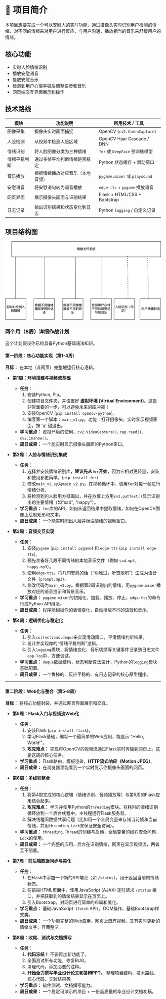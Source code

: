 # 🎯 项目简介

本项目想要完成一个可以安慰人的实时功能，通过摄像头实时识别用户检测的情绪，对不同的情绪来对用户进行反应，与用户沟通，播放相当的音乐来舒缓用户的情绪。

## 核心功能

- 实时人脸情绪识别
- 播放安慰语音
- 播放安慰音乐
- 检测到用户心情平稳后调整语音和音乐
- 网页端交互界面展示和操作

## 技术路线

| 模块 | 功能说明 | 所用技术 / 工具 |
|------------|------------------------------|-----------------------------|
| 图像采集 | 摄像头实时画面捕捉 | OpenCV (`cv2.VideoCapture`) |
| 人脸检测 | 从视频中检测人脸区域 | OpenCV Haar Cascade / DNN |
| 情绪识别 | 将人脸图像分类为三种情绪 | `fer` 或 `DeepFace` 预训练模型 |
| 情绪平稳判断 | 通过多帧平均判断情绪是否稳定 | Python 状态缓存 + 滑动窗口 |
| 音乐播放 | 根据情绪播放对应音乐（本地音频） | `pygame.mixer` 或 `playsound` |
| 安慰语音 | 将安慰语句转为语音播放 | `edge-tts` + `pygame` 播放语音 |
| 网页界面 | 展示摄像头画面与识别结果 | Flask + HTML/CSS + Bootstrap |
| 日志记录 | 输出识别结果和状态变化到日志 | Python `logging` / 自定义记录 |


## 项目结构图
![系统功能图](../picture/system-structure.png)

### 两个月（8周）详细作战计划

这个计划假设你已经具备Python基础语法知识。

#### **第一阶段：核心功能实现（第1-4周）**

**目标：** 在本地（非网页）完整地运行核心逻辑。

*   **第1周：环境搭建与视频流基础**
    *   **任务：**
        1.  安装Python, Pip。
        2.  创建项目文件夹，并设置好 **虚拟环境 (Virtual Environment)**。这是非常重要的一步，可以避免未来的库冲突！
        3.  安装OpenCV (`pip install opencv-python`)。
        4.  编写第一个脚本：`main_v1.py`。功能：打开摄像头，实时显示视频画面，按 'q' 键退出。
    *   **学习重点：** 虚拟环境的使用，`cv2.VideoCapture()`, `cap.read()`, `cv2.imshow()`。
    *   **周日成果：** 一个能实时显示摄像头画面的Python窗口。

*   **第2周：人脸与情绪识别集成**
    *   **任务：**
        1.  选择并安装情绪识别库，**建议先从`fer`开始**，因为它相对更轻量，安装和使用都更简单。(`pip install fer`)
        2.  修改`main_v1.py`为`main_v2.py`。在视频循环中，调用`fer`对每一帧进行情绪分析。
        3.  将检测到的人脸用方框画出，并在方框上方用`cv2.putText()`显示识别出的主要情绪（如"sad", "happy"）。
    *   **学习重点：** `fer`库的API，如何从返回结果中提取情绪，如何在OpenCV图像上绘制矩形和文本。
    *   **周日成果：** 一个能实时圈出人脸并标注情绪的视频窗口。

*   **第3周：音频交互实现**
    *   **任务：**
        1.  安装`pygame` (`pip install pygame`) 和 `edge-tts` (`pip install edge-tts`)。
        2.  预先准备好几段不同情绪的本地音乐文件（例如 `sad.mp3`, `happy.mp3`）。
        3.  使用`edge-tts`，将几句安慰的话（“别难过，听首歌吧”）生成为语音文件（`prompt.mp3`）。
        4.  修改代码为`main_v3.py`。根据第2周识别出的情绪，用`pygame.mixer`播放对应的语音提示和背景音乐。
    *   **学习重点：** `pygame.mixer`的初始化、加载、播放、停止。`edge-tts`的命令行或Python API用法。
    *   **周日成果：** 程序能根据你的表情变化，自动播放不同的语音和音乐。

*   **第4周：逻辑优化与稳定化**
    *   **任务：**
        1.  引入`collections.deque`来实现滑动窗口，平滑情绪判断结果。
        2.  设计并实现你的“情绪平稳判断”逻辑。
        3.  引入`logging`模块，将情绪变化、音乐切换等关键事件记录到日志文件`app.log`中，方便调试。
    *   **学习重点：** `deque`数据结构，状态判断算法设计，Python的`logging`模块基础配置。
    *   **周日成果：** 一个鲁棒的、反应平稳的、有日志记录的核心原型程序。

---

#### **第二阶段：Web化与整合（第5-8周）**

**目标：** 将核心功能封装，并通过网页界面展示和交互。

*   **第5周：Flask入门与视频流Web化**
    *   **任务：**
        1.  安装Flask (`pip install flask`)。
        2.  学习Flask基础，编写一个最简单的Web应用，能显示 "Hello, World!"。
        3.  **攻克难点：** 实现将OpenCV的视频流通过Flask实时传输到网页上。这是这周的核心任务。
    *   **学习重点：** Flask路由，模板渲染，**HTTP流式响应（Motion JPEG）**。
    *   **周日成果：** 在浏览器里能看到一个实时显示你摄像头画面的网页。

*   **第6周：多线程整合**
    *   **任务：**
        1.  将第4周完成的核心逻辑（情绪识别、音频播放等）与第5周的Flask应用结合起来。
        2.  **攻克难点：** 学习并使用Python的`threading`模块。将耗时的情绪识别循环放到一个后台线程中。主线程运行Flask服务器。
        3.  解决线程间数据共享问题（比如用一个全局变量来存储当前帧和当前情绪，并用`threading.Lock`来保证安全访问）。
    *   **学习重点：** `threading.Thread`的创建与启动，全局变量的线程安全问题，`Lock`的使用。
    *   **周日成果：** 一个完整的应用，后台在识别情绪，网页在显示视频流，两者互不阻塞。

*   **第7周：前后端数据同步与美化**
    *   **任务：**
        1.  在Flask中添加一个新的API端点（如 `/status`），用于返回当前的情绪状态。
        2.  在前端HTML页面中，使用JavaScript (AJAX) 定时请求 `/status` 接口，并把获取到的情绪结果显示在页面上。
        3.  引入Bootstrap，对网页进行简单的布局和美化。
    *   **学习重点：** 基础JavaScript（`fetch` API），DOM操作，基础Bootstrap样式类。
    *   **周日成果：** 一个功能完整的Web应用，网页上既有视频，又有实时更新的情绪文字，界面整洁。

*   **第8周：收尾、测试与文档撰写**
    *   **任务：**
        1.  **代码冻结！** 不要再加新功能了。
        2.  全面测试所有功能，修复BUG。
        3.  清理代码，添加必要的注释。
        4.  **开始全力撰写毕业设计论文和答辩PPT。** 整理项目结构、技术路线、核心代码、实验结果等。
    *   **学习重点：** 软件测试、文档撰写能力。
    *   **周日成果：** 一个稳定可演示的项目 + 一份高质量的毕业设计文档初稿。

